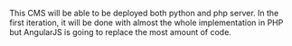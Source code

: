 This CMS will be able to be deployed both python and php server. In the first iteration, it will be done with almost the whole implementation in PHP but AngularJS is going to replace the most amount of code.